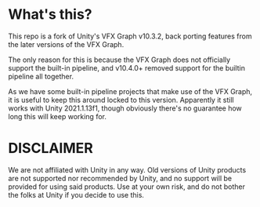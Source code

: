 # What's this?
This repo is a fork of Unity's VFX Graph v10.3.2, back porting features from the later versions of the VFX Graph.

The only reason for this is because the VFX Graph does not officially support the built-in pipeline, and v10.4.0+ removed support for the builtin pipeline all together.

As we have some built-in pipeline projects that make use of the VFX Graph, it is useful to keep this around locked to this version. Apparently it still works with Unity 2021.1.13f1, though obviously there's no guarantee how long this will keep working for.

# DISCLAIMER
We are not affiliated with Unity in any way. Old versions of Unity products are not supported nor recommended by Unity, and no support will be provided for using said products. Use at your own risk, and do not bother the folks at Unity if you decide to use this.